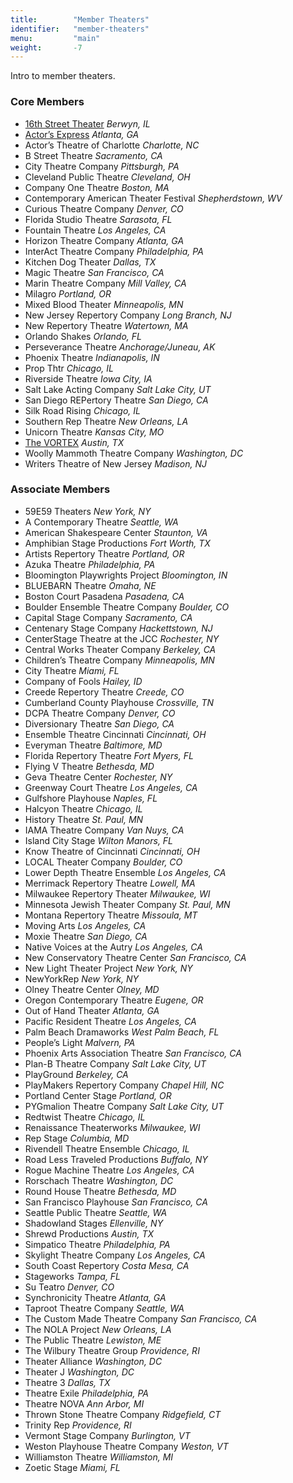```yaml
---
title:        "Member Theaters"
identifier:   "member-theaters"
menu:         "main"
weight:       -7
---
```


Intro to member theaters.

### Core Members

- [16th Street Theater](http://wp.16thstreettheater.org/) *Berwyn, IL*
- [Actor’s Express](http://www.actors-express.com/) *Atlanta, GA*
- Actor’s Theatre of Charlotte *Charlotte, NC*
- B Street Theatre *Sacramento, CA*
- City Theatre Company *Pittsburgh, PA*
- Cleveland Public Theatre *Cleveland, OH*
- Company One Theatre *Boston, MA*
- Contemporary American Theater Festival *Shepherdstown, WV*
- Curious Theatre Company *Denver, CO*
- Florida Studio Theatre *Sarasota, FL*
- Fountain Theatre *Los Angeles, CA*
- Horizon Theatre Company *Atlanta, GA*
- InterAct Theatre Company *Philadelphia, PA*
- Kitchen Dog Theater *Dallas, TX*
- Magic Theatre *San Francisco, CA*
- Marin Theatre Company *Mill Valley, CA*
- Milagro *Portland, OR*
- Mixed Blood Theater *Minneapolis, MN*
- New Jersey Repertory Company *Long Branch, NJ*
- New Repertory Theatre *Watertown, MA*
- Orlando Shakes *Orlando, FL*
- Perseverance Theatre *Anchorage/Juneau, AK*
- Phoenix Theatre *Indianapolis, IN*
- Prop Thtr *Chicago, IL*
- Riverside Theatre *Iowa City, IA*
- Salt Lake Acting Company *Salt Lake City, UT*
- San Diego REPertory Theatre *San Diego, CA*
- Silk Road Rising *Chicago, IL*
- Southern Rep Theatre *New Orleans, LA*
- Unicorn Theatre *Kansas City, MO*
- [The VORTEX](http://vortexrep.org/) *Austin, TX*
- Woolly Mammoth Theatre Company *Washington, DC*
- Writers Theatre of New Jersey *Madison, NJ*


### Associate Members

- 59E59 Theaters *New York, NY*
- A Contemporary Theatre *Seattle, WA*
- American Shakespeare Center *Staunton, VA*
- Amphibian Stage Productions *Fort Worth, TX*
- Artists Repertory Theatre *Portland, OR*
- Azuka Theatre *Philadelphia, PA*
- Bloomington Playwrights Project *Bloomington, IN*
- BLUEBARN Theatre *Omaha, NE*
- Boston Court Pasadena *Pasadena, CA*
- Boulder Ensemble Theatre Company *Boulder, CO*
- Capital Stage Company *Sacramento, CA*
- Centenary Stage Company *Hackettstown, NJ*
- CenterStage Theatre at the JCC *Rochester, NY*
- Central Works Theater Company *Berkeley, CA*
- Children’s Theatre Company *Minneapolis, MN*
- City Theatre *Miami, FL*
- Company of Fools *Hailey, ID*
- Creede Repertory Theatre *Creede, CO*
- Cumberland County Playhouse *Crossville, TN*
- DCPA Theatre Company *Denver, CO*
- Diversionary Theatre *San Diego, CA*
- Ensemble Theatre Cincinnati *Cincinnati, OH*
- Everyman Theatre *Baltimore, MD*
- Florida Repertory Theatre *Fort Myers, FL*
- Flying V Theatre *Bethesda, MD*
- Geva Theatre Center *Rochester, NY*
- Greenway Court Theatre *Los Angeles, CA*
- Gulfshore Playhouse *Naples, FL*
- Halcyon Theatre *Chicago, IL*
- History Theatre *St. Paul, MN*
- IAMA Theatre Company *Van Nuys, CA*
- Island City Stage *Wilton Manors, FL*
- Know Theatre of Cincinnati *Cincinnati, OH*
- LOCAL Theater Company *Boulder, CO*
- Lower Depth Theatre Ensemble *Los Angeles, CA*
- Merrimack Repertory Theatre *Lowell, MA*
- Milwaukee Repertory Theater *Milwaukee, WI*
- Minnesota Jewish Theater Company *St. Paul, MN*
- Montana Repertory Theatre *Missoula, MT*
- Moving Arts *Los Angeles, CA*
- Moxie Theatre *San Diego, CA*
- Native Voices at the Autry *Los Angeles, CA*
- New Conservatory Theatre Center *San Francisco, CA*
- New Light Theater Project *New York, NY*
- NewYorkRep *New York, NY*
- Olney Theatre Center *Olney, MD*
- Oregon Contemporary Theatre *Eugene, OR*
- Out of Hand Theater *Atlanta, GA*
- Pacific Resident Theatre *Los Angeles, CA*
- Palm Beach Dramaworks *West Palm Beach, FL*
- People’s Light *Malvern, PA*
- Phoenix Arts Association Theatre *San Francisco, CA*
- Plan-B Theatre Company *Salt Lake City, UT*
- PlayGround *Berkeley, CA*
- PlayMakers Repertory Company *Chapel Hill, NC*
- Portland Center Stage *Portland, OR*
- PYGmalion Theatre Company *Salt Lake City, UT*
- Redtwist Theatre *Chicago, IL*
- Renaissance Theaterworks *Milwaukee, WI*
- Rep Stage *Columbia, MD*
- Rivendell Theatre Ensemble *Chicago, IL*
- Road Less Traveled Productions *Buffalo, NY*
- Rogue Machine Theatre *Los Angeles, CA*
- Rorschach Theatre *Washington, DC*
- Round House Theatre *Bethesda, MD*
- San Francisco Playhouse *San Francisco, CA*
- Seattle Public Theatre *Seattle, WA*
- Shadowland Stages *Ellenville, NY*
- Shrewd Productions *Austin, TX*
- Simpatico Theatre *Philadelphia, PA*
- Skylight Theatre Company *Los Angeles, CA*
- South Coast Repertory *Costa Mesa, CA*
- Stageworks *Tampa, FL*
- Su Teatro *Denver, CO*
- Synchronicity Theatre *Atlanta, GA*
- Taproot Theatre Company *Seattle, WA*
- The Custom Made Theatre Company *San Francisco, CA*
- The NOLA Project *New Orleans, LA*
- The Public Theatre *Lewiston, ME*
- The Wilbury Theatre Group *Providence, RI*
- Theater Alliance *Washington, DC*
- Theater J *Washington, DC*
- Theatre 3 *Dallas, TX*
- Theatre Exile *Philadelphia, PA*
- Theatre NOVA *Ann Arbor, MI*
- Thrown Stone Theatre Company *Ridgefield, CT*
- Trinity Rep *Providence, RI*
- Vermont Stage Company *Burlington, VT*
- Weston Playhouse Theatre Company *Weston, VT*
- Williamston Theatre *Williamston, MI*
- Zoetic Stage *Miami, FL*


